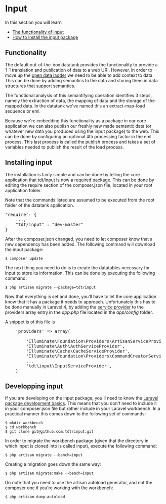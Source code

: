 # Input

In this section you will learn

* [The functionality of input](#functionality)
* [How to install the input package](#install)

<a id='functionality' class='anchor'></a>
## Functionality

The default out-of-the-box datatank provides the functionality to provide a 1-1 translation and publication of data to a web URI. However, in order to move up the [open data ladder](http://5stardata.info/) we need to be able to add context to data. This can be done by adding semantics to the data and storing them in data structures that support semantics.

The functional analysis of this semantifying operation identifies 3 steps, namely the extraction of data, the mapping of data and the storage of the mapped data. In the datatank we've named this an extract-map-load sequence or eml.

Because we're embedding this functionality as a package in our core application we can also publish our freshly new made semantic data (or whatever new data you produced using the input package) to the web. This can be done by configuring an optional 4th processing factor in the eml process. This last process is called the publish process and takes a set of variables needed to publish the result of the load process.

<a id='install' class='anchor'></a>
## Installing input

The installation is fairly simple and can be done by telling the core application that tdt/input is now a required package. This can be done by editing the require section of the composer.json file, located in your root application folder.

Note that the commands listed are assumed to be executed from the root folder of the datatank application.

<pre class="prettyprint linenums">
"require": {
    ...,
    "tdt/input" : "dev-master"
}
</pre>

After the composer.json changed, you need to let composer know that a new dependency has been added. The following command will download the input package:

    $ composer update

The next thing you need to do is to create the datatables necessary for input to store its information. This can be done by executing the following command:

    $ php artisan migrate --package=tdt/input

Now that everything is set and done, you'll have to let the core application know that it has a package it needs to approach. Unfortunately this has to be done manually in Laravel 4, by adding the [service provider](http://four.laravel.com/docs/packages#service-providers) to the providers array entry in the <em>app.php</em> file located in the <em>app/config</em> folder.

A snippet is of this file is

<pre class="prettyprint linenums">
    'providers' => array(

        'Illuminate\Foundation\Providers\ArtisanServiceProvider',
        'Illuminate\Auth\AuthServiceProvider',
        'Illuminate\Cache\CacheServiceProvider',
        'Illuminate\Foundation\Providers\CommandCreatorServiceProvider',
        ...
        'tdt\input\InputServiceProvider',
    )
</pre>

## Developping input

If you are developing on the input package, you'll need to know the [Laravel package development basics](http://four.laravel.com/docs/packages).
This means that you don't need to include it in your composer.json file but rather include in your Laravel workbench. In a practical manner this comes down to the following set of commands:

    $ mkdir workbench
    $ cd workbench
    $ git clone git@github.com:tdt/input.git

In order to migrate the workbench package (given that the directory in which input is cloned into is called input), execute the following command:

    $ php artisan migrate --bench=input

Creating a migration goes down the same way:

    $ php artisan migrate:make --bench=input

Do note that you need to use the artisan autoload generator, and not the composer one if you're working with the workbench:

    $ php artisan dump-autoload
